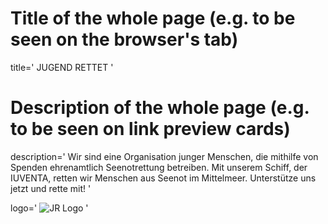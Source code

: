 # Title of the whole page (e.g. to be seen on the browser's tab)
title='
JUGEND RETTET
'

# Description of the whole page (e.g. to be seen on link preview cards)
description='
Wir sind eine Organisation junger Menschen, die mithilfe von Spenden ehrenamtlich Seenotrettung betreiben. Mit unserem Schiff, der IUVENTA, retten wir Menschen aus Seenot im Mittelmeer.
Unterstütze uns jetzt und rette mit!
'

logo='
![JR Logo](../f/graphics/logo_weiss_schiff_transparent.svg)
'
